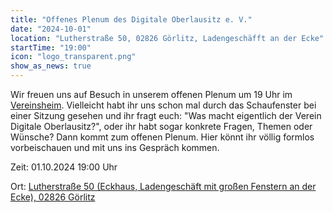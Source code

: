 ```yaml
---
title: "Offenes Plenum des Digitale Oberlausitz e. V."
date: "2024-10-01"
location: "Lutherstraße 50, 02826 Görlitz, Ladengeschäfft an der Ecke"
startTime: "19:00"
icon: "logo_transparent.png"
show_as_news: true
---
```


Wir freuen uns auf Besuch in unserem offenen Plenum um 19 Uhr im [Vereinsheim](https://www.openstreetmap.org/?mlat=51.14581&mlon=14.97133#map=19/51.14581/14.97133). Vielleicht habt ihr uns schon mal durch das Schaufenster bei einer Sitzung gesehen und ihr fragt euch: "Was macht eigentlich der Verein Digitale Oberlausitz?", oder ihr habt sogar konkrete Fragen, Themen oder Wünsche? Dann kommt zum offenen Plenum. Hier könnt ihr völlig formlos vorbeischauen und mit uns ins Gespräch kommen.

Zeit: 01.10.2024 19:00 Uhr

Ort: 
[Lutherstraße 50 (Eckhaus, Ladengeschäft mit großen Fenstern an der Ecke), 02826 Görlitz](https://www.openstreetmap.org/?mlat=51.14581&mlon=14.97133#map=19/51.14581/14.97133 "Eintrag der Adresse auf Open Street Maps")
